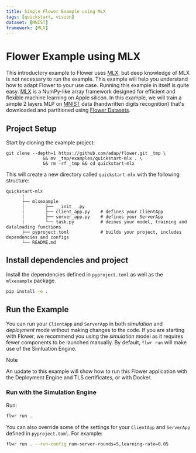 ```yaml
---
title: Simple Flower Example using MLX
tags: [quickstart, vision]
dataset: [MNIST]
framework: [MLX]
---
```


# Flower Example using MLX

This introductory example to Flower uses [MLX](https://ml-explore.github.io/mlx/build/html/index.html), but deep knowledge of MLX is not necessary to run the example. This example will help you understand how to adapt Flower to your use case. Running this example in itself is quite easy. [MLX](https://ml-explore.github.io/mlx/build/html/index.html) is a NumPy-like array framework designed for efficient and flexible machine learning on Apple silicon. In this example, we will train a simple 2 layers MLP on [MNIST](https://huggingface.co/datasets/ylecun/mnist) data (handwritten digits recognition) that's downloaded and partitioned using [Flower Datasets](https://flower.ai/docs/datasets/).

## Project Setup

Start by cloning the example project:

```shell
git clone --depth=1 https://github.com/adap/flower.git _tmp \
              && mv _tmp/examples/quickstart-mlx . \
              && rm -rf _tmp && cd quickstart-mlx
```

This will create a new directory called `quickstart-mlx` with the following structure:

```shell
quickstart-mlx
      |
      ├── mlxexample
      |        ├── __init__.py
      |        ├── client_app.py    # defines your ClientApp
      |        ├── server_app.py    # defines your ServerApp
      |        └── task.py          # deines your model, training and dataloading functions
      ├── pyproject.toml            # builds your project, includes dependencies and configs
      └── README.md
```

## Install dependencies and project

Install the dependencies defined in `pyproject.toml` as well as the `mlxexample` package.

```bash
pip install -e .
```

## Run the Example

You can run your `ClientApp` and `ServerApp` in both _simulation_ and
_deployment_ mode without making changes to the code. If you are starting
with Flower, we recommend you using the _simulation_ model as it requires
fewer components to be launched manually. By default, `flwr run` will make
use of the Simluation Engine.

> [!NOTE]
> An update to this example will show how to run this Flower application with the Deployment Engine and TLS certificates, or with Docker.

### Run with the Simulation Engine

Run:

```bash
flwr run .
```

You can also override some of the settings for your `ClientApp` and `ServerApp` defined in `pyproject.toml`. For example:

```bash
flwr run . --run-config num-server-rounds=5,learning-rate=0.05
```
